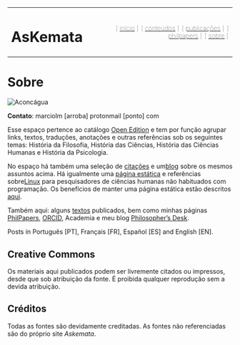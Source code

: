 <title>Askemata</title>
<link rel="stylesheet" type="text/css" href="style-latex.css" />
<style>
table {
    width: 100%;
    font-weight: lighter;
}
</style>
<!--METATAGS-->
<meta name="citation_title" content="Lista de Publicações">
<meta name="citation_author" content="Miotto, M.">
<meta name="citation_journal_title" content="Askêmata (website)">
<meta name="citation_volume" content="0">
<meta name="citation_issue" content="0">
<meta name="citation_firstpage" content="0">
<meta name="citation_pdf_url" content="http://askemata.github.io">


 <!-- asdf asdf adsf  -->


<table border="0">
<tr>
</tr>
<tr border="0">
 <td border="0" align="left"><h1><span class="latex">A<span>s</span>K<span>e</span>m</span><span class="latex"><span>a</span>t<span>a</span></h1>
</td>

 <td border="0" align="right" align="top"><div style="text-align: right"><div style="font-size:0.9rem"> [ <a href="index.html">início</a> ]  [ <a href="web.html" alt="referências em rede: textos, efemérides e atualizações">conteúdos</a> ]  [ <a href="publicacoes.html" alt="lista de publicações">publicações</a> ]  [ <a href="https://philpeople.org/profiles/marcio-miotto" alt="repositório de minhas publicações acadêmicas">philpapers</a> ]  [ <a href="sobre.html">sobre</a> ] </div></div></td>
 </tr>
 <tr>
 </tr>
 </table>
 
 <p></p>
 <p></p>

# Sobre

![Aconcágua](aconcagua.jpg)

**Contato**: marciolm [arroba] protonmail [ponto] com

Esse espaço pertence ao catálogo [Open Edition](https://www.openedition.org/31101) e tem por função agrupar links, textos, traduções, anotações e outras referências sob os seguintes temas: História da Filosofia, História das Ciências, História das Ciências Humanas e História da Psicologia. 

No espaço há também uma seleção de [citações](https://askesis.hypotheses.org/category/quotes) e um[blog](https://askesis.hypotheses.org/blog) sobre os mesmos assuntos acima. Há igualmente uma [página estática](http://askesis.in/) e referências sobre[Linux](http://askesis.in/linux.html) para pesquisadores de ciências humanas não habituados com programação. Os benefícios de manter uma página estática estão descritos [aqui](http://askesis.in/sobremarkdown.html).  

Também aqui: alguns [textos](https://askesis.hypotheses.org/textos) publicados, bem como minhas páginas [PhilPapers](http://philpeople.org/profiles/marcio-miotto), [ORCID](https://orcid.org/0000-0003-0608-0542), Academia e meu blog [Philosopher’s Desk](https://philosophersdesk.blogspot.com/).  

Posts in Português \[PT\], Français \[FR\], Español \[ES\] and English \[EN\].

## Creative Commons

Os materiais aqui publicados podem ser livremente citados ou impressos, desde que sob atribuição da fonte. É proibida qualquer reprodução sem a devida atribuição.

## Créditos

Todas as fontes são devidamente creditadas. As fontes não referenciadas são do próprio site *Askemata*. 
